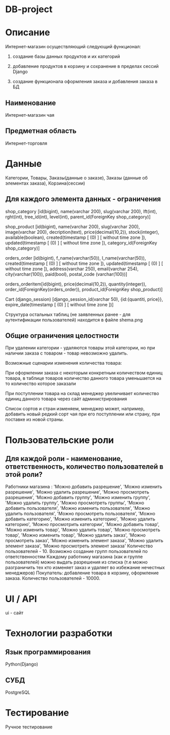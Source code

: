 # DB-project

# Описание
Интернет-магазин осуществляющий следующий функционал:

1) создание базы данных продуктов и их категорий

2) добавление продуктов в корзину и сохранение в пределах сессий Django

3) создание функционала оформления заказа и добавления заказа в БД

## Наименование
Интернет-магазин чая
## Предметная область
Интернет-торговля
# Данные
Категории, Товары, Заказы(данные о заказе), Заказы (данные об элементах заказа), Корзина(сессии)
## Для каждого элемента данных - ограничения
shop_category [id(bigint), name(varchar 200), slug(varchar 200), lft(int), rght(int), tree_id(int), level(int), parent_id(ForeignKey shop_category)]

shop_product [id(bigint), name(varchar 200), slug(varchar 200), image(varchar 200), decription(text), price(decimal(10,2)), stock(integer), available(boolean), created(timestamp [ (0) ] [ without time zone ]), updated(timestamp [ (0) ] [ without time zone ]), category_id(ForeignKey shop_category)]

orders_order [id(bigint), f_name(varchar(50)), l_name(varchar(50)), created(timestamp [ (0) ] [ without time zone ]), updated(timestamp [ (0) ] [ without time zone ]), address(varchar 250), email(varchar 254), city(varchar(100)), paid(bool), postal_code (varchar(100))]

orders_orderitem[id(bigint), price(decimal(10,2)), quantity(integer)), order_id(ForeignKey(orders_order)), product_id(ForeignKey shop_product)]

Cart (django_session) [django_session_id(varchar 50), {id:{quantiti, price}}, expire_date(timestamp [ (0) ] [ without time zone ])]

Структура остальных таблиц (не заявленных ранее - для аутентификации пользователей) находится в  файле shema.png

## Общие ограничения целостности
При удалении категории - удаляются товары этой категории, но при наличии заказа с товаром - товар невозможно удалить.

Возможные сценарии изменения количества товара:

При оформлении заказа с некоторым конкретным количеством единиц товара, в таблице товаров количество данного товара уменьшается на то количество которое заказали

При поступлении товара на склад менеджер увеличивает количество единиц данного товара через сайт администрирования

Список сортов и стран изменяем, менеджер может, например, добавить новый редкий сорт чая при его поступлении или страну, при поставке из новой страны.

# Пользовательские роли
## Для каждой роли - наименование, ответственность, количество пользователей в этой роли?
Работники магазина : 
 'Можно добавить разрешение',
 'Можно изменить разрешение',
 'Можно удалить разрешение',
 'Можно просмотреть разрешения',
 'Можно добавить группу',
 'Можно изменить группу',
 'Можно удалить группу',
 'Можно просмотреть группы',
 'Можно добавить пользователя',
 'Можно изменить пользователя',
 'Можно удалить пользователя',
 'Можно просмотреть пользователя',
 'Можно добавить категорию',
 'Можно изменить категорию',
 'Можно удалить категорию',
 'Можно просмотрить категории',
 'Можно добавить товар',
 'Можно изменить товар',
 'Можно удалить товар',
 'Можно просмотреть товар',
 'Можно изменить товар',
 'Можно удалить заказ',
 'Можно просмотреть заказ',
 'Можно изменить элемент заказа',
 'Можно удалить элемент заказа',
 'Можно просмотреть элемент заказа' 
 Количество пользователей - 10.
 Возможно создание групп пользователей по ответственностям
 Каждому работнику магазина (как и группе пользователей) можно выдать разрешения из списка (т.е можно разграничить тех кто изменяет заказ и удаляет во избежание нечестных менеджеров)
Покупатель: добавление товара в корзину, оформление заказа. Количество пользователей - 10000.
# UI / API 
ui - сайт
# Технологии разработки
## Язык программирования
Python(Django)
## СУБД
PostgreSQL
# Тестирование
Ручное тестирование
